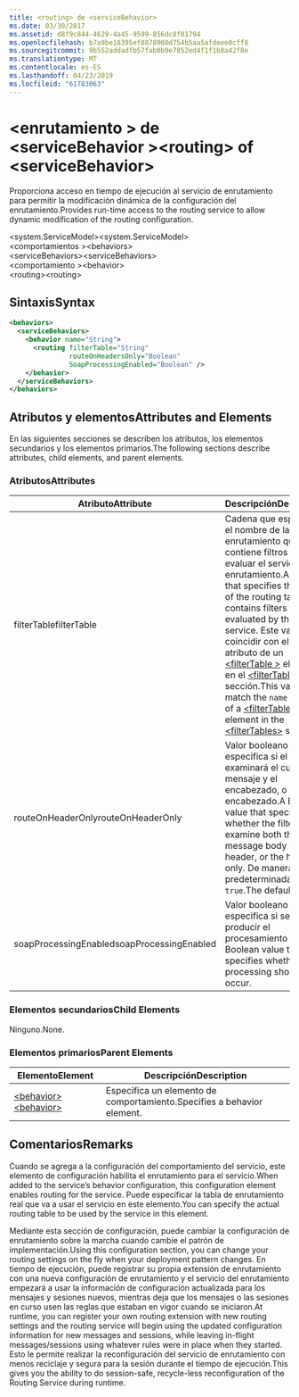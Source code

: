 ```yaml
---
title: <routing> de <serviceBehavior>
ms.date: 03/30/2017
ms.assetid: d8f9c844-4629-4a45-9599-856dc8f01794
ms.openlocfilehash: b7a9be18395ef8878900d754b5aa5afdeee0cff8
ms.sourcegitcommit: 9b552addadfb57fab0b9e7852ed4f1f1b8a42f8e
ms.translationtype: MT
ms.contentlocale: es-ES
ms.lasthandoff: 04/23/2019
ms.locfileid: "61783063"
---
```

# <a name="routing-of-servicebehavior"></a><span data-ttu-id="57ae3-102">\<enrutamiento > de \<serviceBehavior ></span><span class="sxs-lookup"><span data-stu-id="57ae3-102">\<routing> of \<serviceBehavior></span></span>
<span data-ttu-id="57ae3-103">Proporciona acceso en tiempo de ejecución al servicio de enrutamiento para permitir la modificación dinámica de la configuración del enrutamiento.</span><span class="sxs-lookup"><span data-stu-id="57ae3-103">Provides run-time access to the routing service to allow dynamic modification of the routing configuration.</span></span>  
  
 <span data-ttu-id="57ae3-104">\<system.ServiceModel></span><span class="sxs-lookup"><span data-stu-id="57ae3-104">\<system.ServiceModel></span></span>  
<span data-ttu-id="57ae3-105">\<comportamientos ></span><span class="sxs-lookup"><span data-stu-id="57ae3-105">\<behaviors></span></span>  
<span data-ttu-id="57ae3-106">\<serviceBehaviors></span><span class="sxs-lookup"><span data-stu-id="57ae3-106">\<serviceBehaviors></span></span>  
<span data-ttu-id="57ae3-107">\<comportamiento ></span><span class="sxs-lookup"><span data-stu-id="57ae3-107">\<behavior></span></span>  
<span data-ttu-id="57ae3-108">\<routing></span><span class="sxs-lookup"><span data-stu-id="57ae3-108">\<routing></span></span>  
  
## <a name="syntax"></a><span data-ttu-id="57ae3-109">Sintaxis</span><span class="sxs-lookup"><span data-stu-id="57ae3-109">Syntax</span></span>  
  
```xml  
<behaviors>
  <serviceBehaviors>
    <behavior name="String">
      <routing filterTable="String"
               routeOnHeadersOnly="Boolean"
               SoapProcessingEnabled="Boolean" />
    </behavior>
  </serviceBehaviors>
</behaviors>
```  
  
## <a name="attributes-and-elements"></a><span data-ttu-id="57ae3-110">Atributos y elementos</span><span class="sxs-lookup"><span data-stu-id="57ae3-110">Attributes and Elements</span></span>  
 <span data-ttu-id="57ae3-111">En las siguientes secciones se describen los atributos, los elementos secundarios y los elementos primarios.</span><span class="sxs-lookup"><span data-stu-id="57ae3-111">The following sections describe attributes, child elements, and parent elements.</span></span>  
  
### <a name="attributes"></a><span data-ttu-id="57ae3-112">Atributos</span><span class="sxs-lookup"><span data-stu-id="57ae3-112">Attributes</span></span>  
  
|<span data-ttu-id="57ae3-113">Atributo</span><span class="sxs-lookup"><span data-stu-id="57ae3-113">Attribute</span></span>|<span data-ttu-id="57ae3-114">Descripción</span><span class="sxs-lookup"><span data-stu-id="57ae3-114">Description</span></span>|  
|---------------|-----------------|  
|<span data-ttu-id="57ae3-115">filterTable</span><span class="sxs-lookup"><span data-stu-id="57ae3-115">filterTable</span></span>|<span data-ttu-id="57ae3-116">Cadena que especifica el nombre de la tabla de enrutamiento que contiene filtros que va a evaluar el servicio del enrutamiento.</span><span class="sxs-lookup"><span data-stu-id="57ae3-116">A string that specifies the name of the routing table that contains filters to be evaluated by the routing service.</span></span> <span data-ttu-id="57ae3-117">Este valor debe coincidir con el `name` atributo de un [ \<filterTable >](../../../../../docs/framework/configure-apps/file-schema/wcf/filtertable.md) elemento en el [ \<filterTables >](../../../../../docs/framework/configure-apps/file-schema/wcf/filtertables.md) sección.</span><span class="sxs-lookup"><span data-stu-id="57ae3-117">This value must match the `name` attribute of a [\<filterTable>](../../../../../docs/framework/configure-apps/file-schema/wcf/filtertable.md) element in the [\<filterTables>](../../../../../docs/framework/configure-apps/file-schema/wcf/filtertables.md) section.</span></span>|  
|<span data-ttu-id="57ae3-118">routeOnHeaderOnly</span><span class="sxs-lookup"><span data-stu-id="57ae3-118">routeOnHeaderOnly</span></span>|<span data-ttu-id="57ae3-119">Valor booleano que especifica si el filtro examinará el cuerpo del mensaje y el encabezado, o solo el encabezado.</span><span class="sxs-lookup"><span data-stu-id="57ae3-119">A Boolean value that specifies whether the filter will examine both the message body and the header, or the header only.</span></span> <span data-ttu-id="57ae3-120">De manera predeterminada, es `true`.</span><span class="sxs-lookup"><span data-stu-id="57ae3-120">The default is `true`.</span></span>|  
|<span data-ttu-id="57ae3-121">soapProcessingEnabled</span><span class="sxs-lookup"><span data-stu-id="57ae3-121">soapProcessingEnabled</span></span>|<span data-ttu-id="57ae3-122">Valor booleano que especifica si se debe producir el procesamiento SOAP.</span><span class="sxs-lookup"><span data-stu-id="57ae3-122">A Boolean value that specifies whether SOAP processing should occur.</span></span>|  
  
### <a name="child-elements"></a><span data-ttu-id="57ae3-123">Elementos secundarios</span><span class="sxs-lookup"><span data-stu-id="57ae3-123">Child Elements</span></span>  
 <span data-ttu-id="57ae3-124">Ninguno.</span><span class="sxs-lookup"><span data-stu-id="57ae3-124">None.</span></span>  
  
### <a name="parent-elements"></a><span data-ttu-id="57ae3-125">Elementos primarios</span><span class="sxs-lookup"><span data-stu-id="57ae3-125">Parent Elements</span></span>  
  
|<span data-ttu-id="57ae3-126">Elemento</span><span class="sxs-lookup"><span data-stu-id="57ae3-126">Element</span></span>|<span data-ttu-id="57ae3-127">Descripción</span><span class="sxs-lookup"><span data-stu-id="57ae3-127">Description</span></span>|  
|-------------|-----------------|  
|[<span data-ttu-id="57ae3-128">\<behavior></span><span class="sxs-lookup"><span data-stu-id="57ae3-128">\<behavior></span></span>](../../../../../docs/framework/configure-apps/file-schema/wcf/behavior-of-endpointbehaviors.md)|<span data-ttu-id="57ae3-129">Especifica un elemento de comportamiento.</span><span class="sxs-lookup"><span data-stu-id="57ae3-129">Specifies a behavior element.</span></span>|  
  
## <a name="remarks"></a><span data-ttu-id="57ae3-130">Comentarios</span><span class="sxs-lookup"><span data-stu-id="57ae3-130">Remarks</span></span>  
 <span data-ttu-id="57ae3-131">Cuando se agrega a la configuración del comportamiento del servicio, este elemento de configuración habilita el enrutamiento para el servicio.</span><span class="sxs-lookup"><span data-stu-id="57ae3-131">When added to the service’s behavior configuration, this configuration element enables routing for the service.</span></span> <span data-ttu-id="57ae3-132">Puede especificar la tabla de enrutamiento real que va a usar el servicio en este elemento.</span><span class="sxs-lookup"><span data-stu-id="57ae3-132">You can specify the actual routing table to be used by the service in this element.</span></span>  
  
 <span data-ttu-id="57ae3-133">Mediante esta sección de configuración, puede cambiar la configuración de enrutamiento sobre la marcha cuando cambie el patrón de implementación.</span><span class="sxs-lookup"><span data-stu-id="57ae3-133">Using this configuration section, you can change your routing settings on the fly when your deployment pattern changes.</span></span> <span data-ttu-id="57ae3-134">En tiempo de ejecución, puede registrar su propia extensión de enrutamiento con una nueva configuración de enrutamiento y el servicio del enrutamiento empezará a usar la información de configuración actualizada para los mensajes y sesiones nuevos, mientras deja que los mensajes o las sesiones en curso usen las reglas que estaban en vigor cuando se iniciaron.</span><span class="sxs-lookup"><span data-stu-id="57ae3-134">At runtime, you can register your own routing extension with new routing settings and the routing service will begin using the updated configuration information for new messages and sessions, while leaving in-flight messages/sessions using whatever rules were in place when they started.</span></span>  <span data-ttu-id="57ae3-135">Esto le permite realizar la reconfiguración del servicio de enrutamiento con menos reciclaje y segura para la sesión durante el tiempo de ejecución.</span><span class="sxs-lookup"><span data-stu-id="57ae3-135">This gives you the ability to do session-safe, recycle-less reconfiguration of the Routing Service during runtime.</span></span>  
